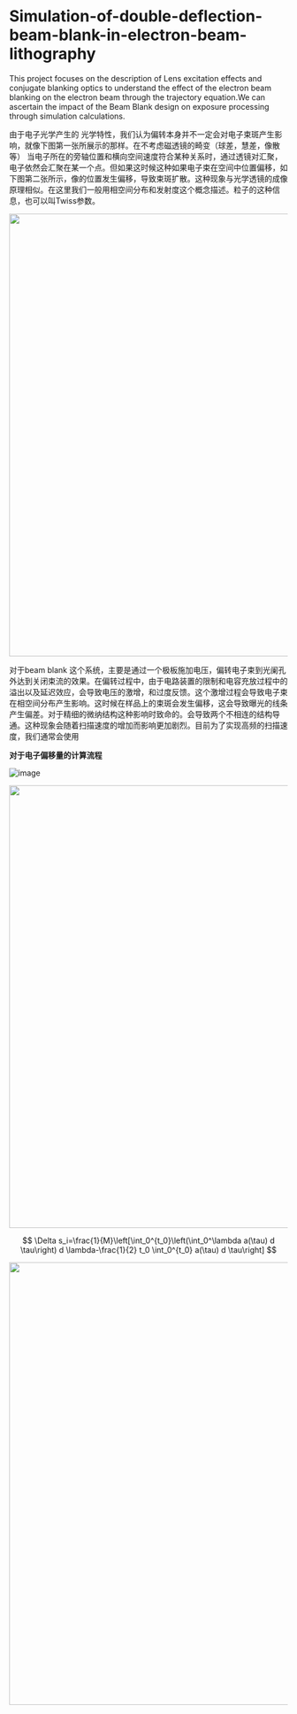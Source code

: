 # Simulation-of-double-deflection-beam-blank-in-electron-beam-lithography

This project focuses on the description of Lens excitation effects and conjugate blanking optics to understand the effect of the electron beam blanking on the electron beam through the trajectory equation.We can ascertain the impact of the Beam Blank design on exposure processing through simulation calculations.

由于电子光学产生的 光学特性，我们认为偏转本身并不一定会对电子束斑产生影响，就像下图第一张所展示的那样。在不考虑磁透镜的畸变（球差，慧差，像散等） 当电子所在的旁轴位置和横向空间速度符合某种关系时，通过透镜对汇聚，电子依然会汇聚在某一个点。但如果这时候这种如果电子束在空间中位置偏移，如下图第二张所示，像的位置发生偏移，导致束斑扩散。这种现象与光学透镜的成像原理相似。在这里我们一般用相空间分布和发射度这个概念描述。粒子的这种信息，也可以叫Twiss参数。

<img src="https://github.com/Daiyaoxu/Simulation-of-double-deflection-beam-blank-in-electron-beam-lithography/assets/130887176/c4cef2ad-4957-4ff0-b044-97791df76124" width="800px">

对于beam blank 这个系统，主要是通过一个极板施加电压，偏转电子束到光阑孔外达到关闭束流的效果。在偏转过程中，由于电路装置的限制和电容充放过程中的溢出以及延迟效应，会导致电压的激增，和过度反馈。这个激增过程会导致电子束在相空间分布产生影响。这时候在样品上的束斑会发生偏移，这会导致曝光的线条产生偏差。对于精细的微纳结构这种影响时致命的。会导致两个不相连的结构导通。这种现象会随着扫描速度的增加而影响更加剧烈。目前为了实现高频的扫描速度，我们通常会使用

**对于电子偏移量的计算流程**



![image](https://github.com/Daiyaoxu/Simulation-of-double-deflection-beam-blank-in-electron-beam-lithography/assets/130887176/e2df3a5c-3162-4485-aec1-1028d22e2088)



<img src="https://github.com/Daiyaoxu/Simulation-of-double-deflection-beam-blank-in-electron-beam-lithography/assets/130887176/ba6ca019-8fae-453f-b09d-40f010494a9d" width="800px">

$$
\Delta s_i=\frac{1}{M}\left[\int_0^{t_0}\left(\int_0^\lambda a(\tau) d \tau\right) d \lambda-\frac{1}{2} t_0 \int_0^{t_0} a(\tau) d \tau\right]
$$

<img src="https://github.com/Daiyaoxu/Simulation-of-double-deflection-beam-blank-in-electron-beam-lithography/assets/130887176/c2202cfd-fdf1-4a20-9464-128c90f9e203" width="800px">


